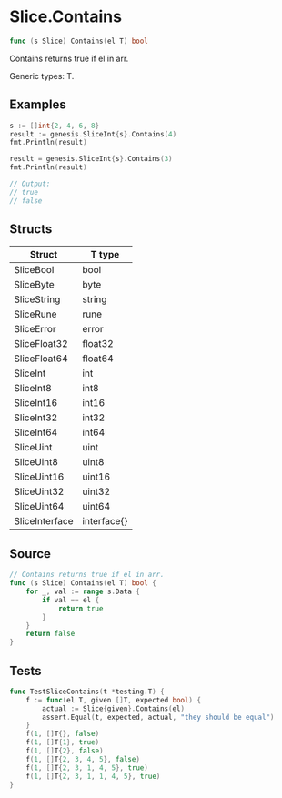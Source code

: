 # Slice.Contains

```go
func (s Slice) Contains(el T) bool
```

Contains returns true if el in arr.

Generic types: T.

## Examples

```go
s := []int{2, 4, 6, 8}
result := genesis.SliceInt{s}.Contains(4)
fmt.Println(result)

result = genesis.SliceInt{s}.Contains(3)
fmt.Println(result)

// Output:
// true
// false
```

## Structs

| Struct | T type |
| ------ | ------ |
| SliceBool | bool |
| SliceByte | byte |
| SliceString | string |
| SliceRune | rune |
| SliceError | error |
| SliceFloat32 | float32 |
| SliceFloat64 | float64 |
| SliceInt | int |
| SliceInt8 | int8 |
| SliceInt16 | int16 |
| SliceInt32 | int32 |
| SliceInt64 | int64 |
| SliceUint | uint |
| SliceUint8 | uint8 |
| SliceUint16 | uint16 |
| SliceUint32 | uint32 |
| SliceUint64 | uint64 |
| SliceInterface | interface{} |

## Source

```go
// Contains returns true if el in arr.
func (s Slice) Contains(el T) bool {
	for _, val := range s.Data {
		if val == el {
			return true
		}
	}
	return false
}
```

## Tests

```go
func TestSliceContains(t *testing.T) {
	f := func(el T, given []T, expected bool) {
		actual := Slice{given}.Contains(el)
		assert.Equal(t, expected, actual, "they should be equal")
	}
	f(1, []T{}, false)
	f(1, []T{1}, true)
	f(1, []T{2}, false)
	f(1, []T{2, 3, 4, 5}, false)
	f(1, []T{2, 3, 1, 4, 5}, true)
	f(1, []T{2, 3, 1, 1, 4, 5}, true)
}
```